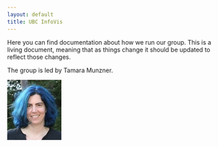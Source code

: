 ```yaml
---
layout: default
title: UBC InfoVis
---
```


Here you can find documentation about how we run our group. This is a living document, meaning that as things change it should be updated to reflect those changes.

The group is led by Tamara Munzner.

![tamara](assets/tamara.jpeg)